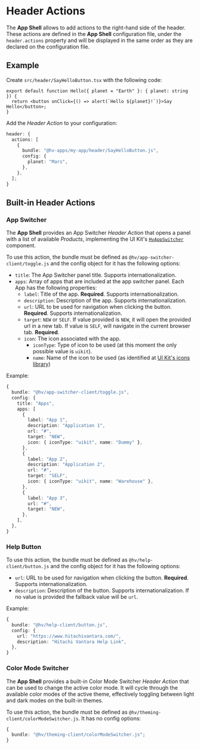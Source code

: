 # Header Actions

The **App Shell** allows to add actions to the right-hand side of the header.
These actions are defined in the **App Shell** configuration file, under the `header.actions` property and will be displayed in the same order as they are declared on the configuration file.

## Example

Create `src/header/SayHelloButton.tsx` with the following code:

```tsx
export default function Hello({ planet = "Earth" }: { planet: string }) {
  return <button onClick={() => alert(`Hello ${planet}!`)}>Say Hello</button>;
}
```

Add the _Header Action_ to your configuration:

```ts
header: {
  actions: [
    {
      bundle: "@hv-apps/my-app/header/SayHelloButton.js",
      config: {
        planet: "Mars",
      },
    },
  ];
}
```

## Built-in Header Actions

### App Switcher

The **App Shell** provides an App Switcher _Header Action_ that opens a panel with a list of available _Products_, implementing the UI Kit's [`HvAppSwitcher`](/components/app-switcher) component.

To use this action, the bundle must be defined as `@hv/app-switcher-client/toggle.js` and the config object for it has the following options:

- `title`: The App Switcher panel title. Supports internationalization.
- `apps`: Array of apps that are included at the app switcher panel. Each App has the following properties:
  - `label`: Title of the app. **Required**. Supports internationalization.
  - `description`: Description of the app. Supports internationalization.
  - `url`: URL to be used for navigation when clicking the button. **Required**. Supports internationalization.
  - `target`: `NEW` or `SELF`. If value provided is `NEW`, it will open the provided url in a new tab. If value is `SELF`, will navigate in the current browser tab. **Required**.
  - `icon`: The icon associated with the app.
    - `iconType`: Type of icon to be used (at this moment the only possible value is `uikit`).
    - `name`: Name of the icon to be used (as identified at [UI Kit's icons library](/docs/icon-library#library))

Example:

```ts
{
  bundle: "@hv/app-switcher-client/toggle.js",
  config: {
    title: "Apps",
    apps: [
      {
        label: "App 1",
        description: "Application 1",
        url: "#",
        target: "NEW",
        icon: { iconType: "uikit", name: "Dummy" },
      },
      {
        label: "App 2",
        description: "Application 2",
        url: "#",
        target: "SELF",
        icon: { iconType: "uikit", name: "Warehouse" },
      },
      {
        label: "App 3",
        url: "#",
        target: "NEW",
      },
    ],
  },
}
```

### Help Button

To use this action, the bundle must be defined as `@hv/help-client/button.js` and the config object for it has the following options:

- `url`: URL to be used for navigation when clicking the button. **Required**. Supports internationalization.
- `description`: Description of the button. Supports internationalization. If no value is provided the fallback value will be `url`.

Example:

```ts
{
  bundle: "@hv/help-client/button.js",
  config: {
    url: "https://www.hitachivantara.com/",
    description: "Hitachi Vantara Help Link",
  },
}
```

### Color Mode Switcher

The **App Shell** provides a built-in Color Mode Switcher _Header Action_ that can be used to change the active color mode.
It will cycle through the available color modes of the active theme, effectively toggling between light and dark modes on the built-in themes.

To use this action, the bundle must be defined as `@hv/theming-client/colorModeSwitcher.js`. It has no config options:

```ts
{
  bundle: "@hv/theming-client/colorModeSwitcher.js";
}
```
